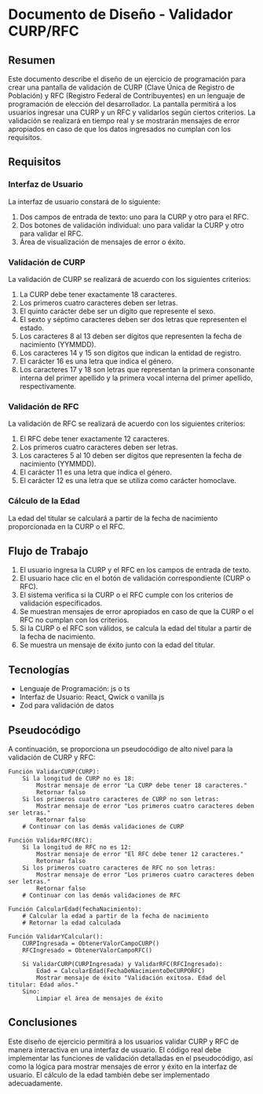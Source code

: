 # Documento de Diseño - Validador CURP/RFC

## Resumen

Este documento describe el diseño de un ejercicio de programación para crear una pantalla de validación de CURP (Clave Única de Registro de Población) y RFC (Registro Federal de Contribuyentes) en un lenguaje de programación de elección del desarrollador. La pantalla permitirá a los usuarios ingresar una CURP y un RFC y validarlos según ciertos criterios. La validación se realizará en tiempo real y se mostrarán mensajes de error apropiados en caso de que los datos ingresados no cumplan con los requisitos.

## Requisitos

### Interfaz de Usuario

La interfaz de usuario constará de lo siguiente:

1. Dos campos de entrada de texto: uno para la CURP y otro para el RFC.
2. Dos botones de validación individual: uno para validar la CURP y otro para validar el RFC.
3. Área de visualización de mensajes de error o éxito.

### Validación de CURP

La validación de CURP se realizará de acuerdo con los siguientes criterios:

1. La CURP debe tener exactamente 18 caracteres.
2. Los primeros cuatro caracteres deben ser letras.
3. El quinto carácter debe ser un dígito que represente el sexo.
4. El sexto y séptimo caracteres deben ser dos letras que representen el estado.
5. Los caracteres 8 al 13 deben ser dígitos que representen la fecha de nacimiento (YYMMDD).
6. Los caracteres 14 y 15 son dígitos que indican la entidad de registro.
7. El carácter 16 es una letra que indica el género.
8. Los caracteres 17 y 18 son letras que representan la primera consonante interna del primer apellido y la primera vocal interna del primer apellido, respectivamente.

### Validación de RFC

La validación de RFC se realizará de acuerdo con los siguientes criterios:

1. El RFC debe tener exactamente 12 caracteres.
2. Los primeros cuatro caracteres deben ser letras.
3. Los caracteres 5 al 10 deben ser dígitos que representen la fecha de nacimiento (YYMMDD).
4. El carácter 11 es una letra que indica el género.
5. El carácter 12 es una letra que se utiliza como carácter homoclave.

### Cálculo de la Edad

La edad del titular se calculará a partir de la fecha de nacimiento proporcionada en la CURP o el RFC.

## Flujo de Trabajo

1. El usuario ingresa la CURP y el RFC en los campos de entrada de texto.
2. El usuario hace clic en el botón de validación correspondiente (CURP o RFC).
3. El sistema verifica si la CURP o el RFC cumple con los criterios de validación especificados.
4. Se muestran mensajes de error apropiados en caso de que la CURP o el RFC no cumplan con los criterios.
5. Si la CURP o el RFC son válidos, se calcula la edad del titular a partir de la fecha de nacimiento.
6. Se muestra un mensaje de éxito junto con la edad del titular.

## Tecnologías

- Lenguaje de Programación: js o ts
- Interfaz de Usuario: React, Qwick o vanilla js
- Zod para validación de datos

## Pseudocódigo

A continuación, se proporciona un pseudocódigo de alto nivel para la validación de CURP y RFC:

```pseudocode
Función ValidarCURP(CURP):
    Si la longitud de CURP no es 18:
        Mostrar mensaje de error "La CURP debe tener 18 caracteres."
        Retornar falso
    Si los primeros cuatro caracteres de CURP no son letras:
        Mostrar mensaje de error "Los primeros cuatro caracteres deben ser letras."
        Retornar falso
    # Continuar con las demás validaciones de CURP

Función ValidarRFC(RFC):
    Si la longitud de RFC no es 12:
        Mostrar mensaje de error "El RFC debe tener 12 caracteres."
        Retornar falso
    Si los primeros cuatro caracteres de RFC no son letras:
        Mostrar mensaje de error "Los primeros cuatro caracteres deben ser letras."
        Retornar falso
    # Continuar con las demás validaciones de RFC

Función CalcularEdad(fechaNacimiento):
    # Calcular la edad a partir de la fecha de nacimiento
    # Retornar la edad calculada

Función ValidarYCalcular():
    CURPIngresada = ObtenerValorCampoCURP()
    RFCIngresado = ObtenerValorCampoRFC()

    Si ValidarCURP(CURPIngresada) y ValidarRFC(RFCIngresado):
        Edad = CalcularEdad(FechaDeNacimientoDeCURPORFC)
        Mostrar mensaje de éxito "Validación exitosa. Edad del titular: Edad años."
    Sino:
        Limpiar el área de mensajes de éxito
```

## Conclusiones

Este diseño de ejercicio permitirá a los usuarios validar CURP y RFC de manera interactiva en una interfaz de usuario. El código real debe implementar las funciones de validación detalladas en el pseudocódigo, así como la lógica para mostrar mensajes de error y éxito en la interfaz de usuario. El cálculo de la edad también debe ser implementado adecuadamente.
